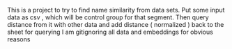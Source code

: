 This is a project to try to find name similarity from data sets.
Put some input data as csv , which will be control group for that segment. 
Then query distance from it with other data and add distance ( normalized ) back to the sheet for querying
I am gitignoring all data and embeddings for obvious reasons